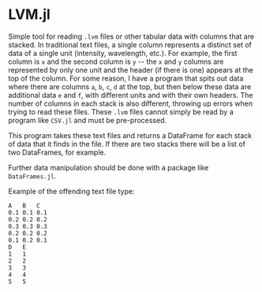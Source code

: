 # LVM.jl

Simple tool for reading `.lvm` files or other tabular data with columns that are stacked. In traditional text files, a single column represents a distinct set of data of a single unit (intensity, wavelength, etc.). For example, the first column is `x` and the second column is `y` -- the `x` and `y` columns are represented by only one unit and the header (if there is one) appears at the top of the column. For some reason, I have a program that spits out data where there are columns `a`, `b`, `c`, `d` at the top, but then below these data are additional data `e` and `f`, with different units and with their own headers. The number of columns in each stack is also different, throwing up errors when trying to read these files. These `.lvm` files cannot simply be read by a program like `CSV.jl` and must be pre-processed.

This program takes these text files and returns a DataFrame for each stack of data that it finds in the file. If there are two stacks there will be a list of two DataFrames, for example.

Further data manipulation should be done with a package like `DataFrames.jl`.

Example of the offending text file type:

```
A   B   C
0.1 0.1 0.1
0.2 0.2 0.2
0.3 0.3 0.3
0.2 0.2 0.2
0.1 0.2 0.1
D   E
1   1
2   2
3   3
4   4
5   5
```